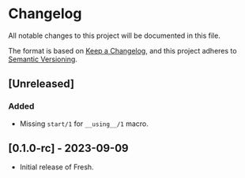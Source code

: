 # Changelog

All notable changes to this project will be documented in this file.

The format is based on [Keep a Changelog](https://keepachangelog.com/en/1.1.0/),
and this project adheres to [Semantic Versioning](https://semver.org/spec/v2.0.0.html).

## [Unreleased]

### Added

- Missing `start/1` for `__using__/1` macro.

## [0.1.0-rc] - 2023-09-09

- Initial release of Fresh.
